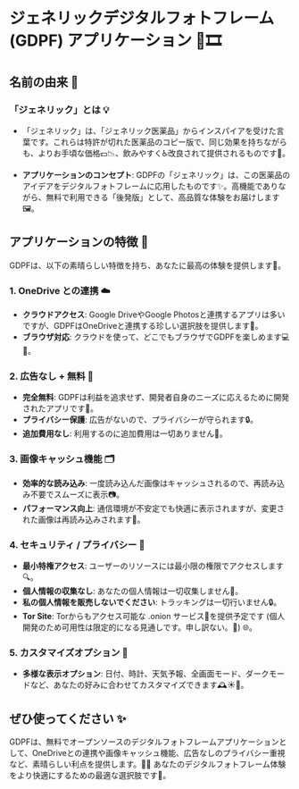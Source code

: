 # ジェネリックデジタルフォトフレーム (GDPF) アプリケーション 📸🎞️

## 名前の由来 🌟

### 「ジェネリック」とは 💡

- 「ジェネリック」は、「ジェネリック医薬品」からインスパイアを受けた言葉です。これらは特許が切れた医薬品のコピー版で、同じ効果を持ちながらも、よりお手頃な価格💵📉、飲みやすく♿改良されて提供されるものです💊。

- **アプリケーションのコンセプト**: GDPFの「ジェネリック」は、この医薬品のアイデアをデジタルフォトフレームに応用したものです✨。高機能でありながら、無料で利用できる「後発版」として、高品質な体験をお届けします🖼️。

## アプリケーションの特徴 🌈

GDPFは、以下の素晴らしい特徴を持ち、あなたに最高の体験を提供します🚀。

### 1. OneDrive との連携 ☁️

- **クラウドアクセス**: Google DriveやGoogle Photosと連携するアプリは多いですが、GDPFはOneDriveと連携する珍しい選択肢を提供します🌟。
- **ブラウザ対応**: クラウドを使って、どこでもブラウザでGDPFを楽しめます💻📱。

### 2. 広告なし + 無料 🎉

- **完全無料**: GDPFは利益を追求せず、開発者自身のニーズに応えるために開発されたアプリです🎁。
- **プライバシー保護**: 広告がないので、プライバシーが守られます🔒。
- **追加費用なし**: 利用するのに追加費用は一切ありません💸。

### 3. 画像キャッシュ機能 🗂️

- **効率的な読み込み**: 一度読み込んだ画像はキャッシュされるので、再読み込み不要でスムーズに表示📷。
- **パフォーマンス向上**: 通信環境が不安定でも快適に表示されますが、変更された画像は再読み込みされます🔄。

### 4. セキュリティ / プライバシー 🔐

- **最小特権アクセス**: ユーザーのリソースには最小限の権限でアクセスします🔍。
- **個人情報の収集なし**: あなたの個人情報は一切収集しません🚫。
- **私の個人情報を販売しないでください**: トラッキングは一切行いません🔒。
- **Tor Site**: Torからもアクセス可能な .onion サービス🧅を提供予定です (個人開発のため可用性は限定的になる見通しです。申し訳ない。🙇) 🌐。

### 5. カスタマイズオプション 🎨

- **多様な表示オプション**: 日付、時計、天気予報、全画面モード、ダークモードなど、あなたの好みに合わせてカスタマイズできます🕰️☀️🌙。

## ぜひ使ってください ✨

GDPFは、無料でオープンソースのデジタルフォトフレームアプリケーションとして、OneDriveとの連携や画像キャッシュ機能、広告なしのプライバシー重視など、素晴らしい利点を提供します。📸💫
あなたのデジタルフォトフレーム体験をより快適にするための最適な選択肢です🚀。
